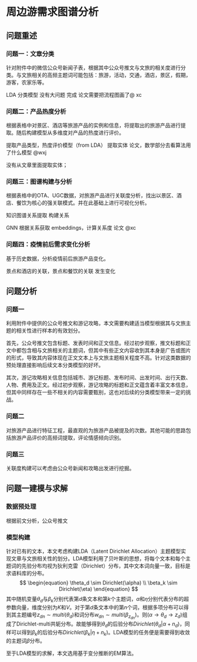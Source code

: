# 周边游需求图谱分析

## 问题重述

### 问题一：文章分类

针对附件中的微信公众号新闻子表，根据其中公众号推文与文旅的相关度进行分类。与文旅相关的高频主题词可能包括：旅游，活动，交通，酒店，景区，假期，游客，农家乐等。

LDA 分类模型 没有大问题 完成
论文需要把流程图画了@ xc

### 问题二：产品热度分析

根据表格中对景区、酒店等旅游产品的实例和信息，将提取出的旅游产品进行提取。随后构建模型从多维度对产品的热度进行评价。

提取产品类型，热度评价模型（from LDA）
提取实体
论文，数学部分去看算法用了什么模型 @wxj


没有从文章里面提取实体；

### 问题三：图谱构建与分析

根据表格中的OTA、UGC数据，对旅游产品进行关联度分析，找出以景区、酒店、餐饮为核心的强关联模式。并在此基础上进行可视化分析。

知识图谱关系提取
构建关系

GNN 根据关系获取 embeddings，计算关系度
论文 @xc

### 问题四：疫情前后需求变化分析

基于历史数据，分析疫情前后旅游产品变化。

景点和酒店的关联，景点和餐饮的关联 发生变化



## 问题分析

### 问题一

利用附件中提供的公众号推文和游记攻略，本文需要构建适当模型根据其与文旅主题的相关性进行样本的有效划分。

首先，公众号推文包含标题、发表时间和正文信息。经过初步观察，推文标题和正文中都包含相与文旅相关的主题词，但其中有些正文内容收到其本身是广告或图片的形式，导致其内容体现在正文文本上与文旅主题相关程度不高。针对这类数据的预处理直接影响后续文本分类模型的好坏。

其次，游记攻略相关信息包括城市、游记标题、发布时间、出发时间、出行天数、人物、费用及正文。经过初步观察，游记攻略的标题和正文蕴含着丰富文本信息，但其中同样存在一些不相关的内容需要甄别，这也对后续的分类模型带来一定的挑战。

### 问题二

对旅游产品进行特征工程，最直观的为旅游产品被提及的次数。其他可能的思路包括旅游产品评价的高频词提取，评论情感倾向识别。

### 问题三

关联度构建可以考虑由公众号新闻和攻略出发进行挖掘。

## 问题一建模与求解

### 数据预处理

根据前文分析，公众号推文

### 模型构建

针对已有的文本，本文考虑构建LDA（Latent Dirichlet Allocation）主题模型实现文章与文旅相关性的划分。LDA模型利用了贝叶斯的思想，将每个文本和每个主题词的先验分布均视为狄利克雷（Dirichlet）分布，其中文本词向量一致，目标是求语料库的分布。
$$
\begin{equation}
\theta_d \sim Dirichlet(\alpha) \\
\beta_k \sim Dirichlet(\eta)
\end{equation}
$$
其中随机变量$\theta_d$与$\beta_k$分别代表第$d$条文本和第$k$个主题词，$\alpha$和$\eta$分别代表分布的超参数向量，维度分别为$K$和$V$。对于第$d$条文本中的第$n$个词，根据多项分布可以得到其主题编号$z_{dn} \sim multi(\theta_d)$和词分布$w_{dn} \sim multi(\beta_{z_{dn}})$。则$(\alpha \rightarrow \theta_d \rightarrow z_d)$组成了Dirichlet-multi共轭分布。故能够得到$\theta_d$的后验分布$Dirichlet(\theta_d|\alpha + n_d)$，同样可以得到$\beta_k$的后验分布$Dirichlet(\beta_k|\eta + n_k)$。LDA模型的任务便是需要得到收敛的主题词$\beta$分布。

至于LDA模型的求解，本文选用基于变分推断的EM算法。

